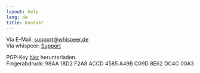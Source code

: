 ```yaml
---
layout: help
lang: de
title: Kontakt
---
```


Via E-Mail: [support@whispeer.de](support@whispeer.de)  
Via whispeer: [Support](/user/support)

PGP-Key [hier](/assets/support_whispeer_pub.asc) herunterladen.  
Fingerabdruck: 98AA 18D2 F2A8 ACCD 4585 A49B C09D 8E62 DC4C 00A3
